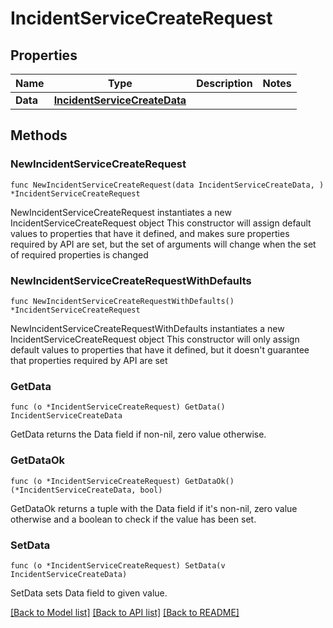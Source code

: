 # IncidentServiceCreateRequest

## Properties

Name | Type | Description | Notes
---- | ---- | ----------- | ------
**Data** | [**IncidentServiceCreateData**](IncidentServiceCreateData.md) |  | 

## Methods

### NewIncidentServiceCreateRequest

`func NewIncidentServiceCreateRequest(data IncidentServiceCreateData, ) *IncidentServiceCreateRequest`

NewIncidentServiceCreateRequest instantiates a new IncidentServiceCreateRequest object
This constructor will assign default values to properties that have it defined,
and makes sure properties required by API are set, but the set of arguments
will change when the set of required properties is changed

### NewIncidentServiceCreateRequestWithDefaults

`func NewIncidentServiceCreateRequestWithDefaults() *IncidentServiceCreateRequest`

NewIncidentServiceCreateRequestWithDefaults instantiates a new IncidentServiceCreateRequest object
This constructor will only assign default values to properties that have it defined,
but it doesn't guarantee that properties required by API are set

### GetData

`func (o *IncidentServiceCreateRequest) GetData() IncidentServiceCreateData`

GetData returns the Data field if non-nil, zero value otherwise.

### GetDataOk

`func (o *IncidentServiceCreateRequest) GetDataOk() (*IncidentServiceCreateData, bool)`

GetDataOk returns a tuple with the Data field if it's non-nil, zero value otherwise
and a boolean to check if the value has been set.

### SetData

`func (o *IncidentServiceCreateRequest) SetData(v IncidentServiceCreateData)`

SetData sets Data field to given value.



[[Back to Model list]](../README.md#documentation-for-models) [[Back to API list]](../README.md#documentation-for-api-endpoints) [[Back to README]](../README.md)



